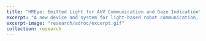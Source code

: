 ```yaml
---
title: "HREye: Emitted Light for AUV Communication and Gaze Indication"
excerpt: "A new device and system for light-based robot communication, including a new capability for underewater robots: gaze indication"
excerpt-image: "research/adroc/excerpt.gif"
collection: research
---
```

